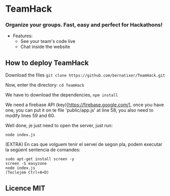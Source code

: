 # TeamHack
### Organize your groups. Fast, easy and perfect for Hackathons!

* Features:
  * See your team's code live
  * Chat inside the website
  

## How to deploy TeamHack

Download the files `git clone https://github.com/bernatixer/TeamHack.git`

Now, enter the directory: `cd TeamHack`

We have to download the dependencies, `npm install`

We need a firebase API (key)[https://firebase.google.com/], once you have one, you can put it on te file 'public/app.js' at line 58, you also need to modify lines 59 and 60.

Well done, je just need to open the server, just run:
```
node index.js
```
(EXTRA) En cas que volguem tenir el servei de segon pla, podem executar la següent sentencia de comandes:
```
sudo apt-get install screen -y
screen -S easyzone
node index.js
(Teclejem Ctrl+A+D)
```

## Licence MIT
